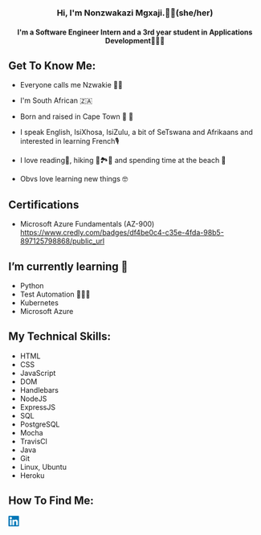 <h3 align="center">
    Hi, I'm Nonzwakazi Mgxaji.👋🏾(she/her)
</h3>

<h4 align="center">
    I'm a Software Engineer Intern and a 3rd year student in Applications Development👩🏾‍💻
</h4>

## Get To Know Me:
- Everyone calls me Nzwakie 👋🏾 
- I'm South African 🇿🇦 
- Born and raised in Cape Town 🌅 🌊 
- I speak English, IsiXhosa, IsiZulu, a bit of SeTswana and Afrikaans and interested in learning French🎙
- I love reading📖, hiking 🥾🏞️🧗 and spending time at the beach 🌊 

- Obvs love learning new things 🤓 

## Certifications
- Microsoft Azure Fundamentals (AZ-900)
  https://www.credly.com/badges/df4be0c4-c35e-4fda-98b5-897125798868/public_url
  

## I’m currently learning 🌱
- Python
- Test Automation 👩🏾‍💻
- Kubernetes
- Microsoft Azure

## My Technical Skills: 
- HTML
- CSS
- JavaScript
- DOM
- Handlebars
- NodeJS
- ExpressJS
- SQL
- PostgreSQL
- Mocha
- TravisCl
- Java
- Git
- Linux, Ubuntu
- Heroku

## How To Find Me:
<a href="https://www.linkedin.com/in/nonzwakazimgxaji/"><img align="left" src="https://raw.githubusercontent.com/NonzwakaziMgxaji/NonzwakaziMgxaji/main/Images/linkedin.svg" alt="Nonzwakazi Mgxaji | LinkedIn" width="21px"/></a>
